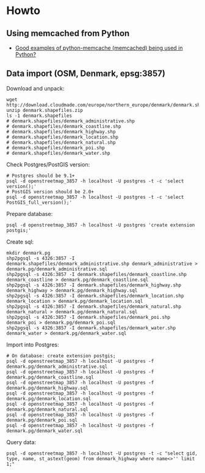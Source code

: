 # Howto

## Using memcached from Python

* [Good examples of python-memcache (memcached) being used in Python?](http://stackoverflow.com/questions/868690/good-examples-of-python-memcache-memcached-being-used-in-python)

## Data import (OSM, Denmark, epsg:3857)

Download and unpack:

	wget http://download.cloudmade.com/europe/northern_europe/denmark/denmark.shapefiles.zip
	unzip denmark.shapefiles.zip
	ls -1 denmark.shapefiles
	# denmark.shapefiles/denmark_administrative.shp
	# denmark.shapefiles/denmark_coastline.shp
	# denmark.shapefiles/denmark_highway.shp
	# denmark.shapefiles/denmark_location.shp
	# denmark.shapefiles/denmark_natural.shp
	# denmark.shapefiles/denmark_poi.shp
	# denmark.shapefiles/denmark_water.shp

Check Postgres/PostGIS version:

	# Postgres should be 9.1+
	psql -d openstreetmap_3857 -h localhost -U postgres -t -c 'select version();'
	# PostGIS version should be 2.0+
	psql -d openstreetmap_3857 -h localhost -U postgres -t -c 'select PostGIS_full_version();'

Prepare database:

	psql -d openstreetmap_3857 -h localhost -U postgres 'create extension postgis;'

Create sql:

	mkdir denmark.pg
	shp2pgsql -s 4326:3857 -I denmark.shapefiles/denmark_administrative.shp denmark_administrative > denmark.pg/denmark_administrative.sql
	shp2pgsql -s 4326:3857 -I denmark.shapefiles/denmark_coastline.shp denmark_coastline > denmark.pg/denmark_coastline.sql
	shp2pgsql -s 4326:3857 -I denmark.shapefiles/denmark_highway.shp denmark_highway > denmark.pg/denmark_highway.sql
	shp2pgsql -s 4326:3857 -I denmark.shapefiles/denmark_location.shp denmark_location > denmark.pg/denmark_location.sql
	shp2pgsql -s 4326:3857 -I denmark.shapefiles/denmark_natural.shp denmark_natural > denmark.pg/denmark_natural.sql
	shp2pgsql -s 4326:3857 -I denmark.shapefiles/denmark_poi.shp denmark_poi > denmark.pg/denmark_poi.sql
	shp2pgsql -s 4326:3857 -I denmark.shapefiles/denmark_water.shp denmark_water > denmark.pg/denmark_water.sql

Import into Postgres:

	# On database: create extension postgis;
	psql -d openstreetmap_3857 -h localhost -U postgres -f denmark.pg/denmark_administrative.sql
	psql -d openstreetmap_3857 -h localhost -U postgres -f denmark.pg/denmark_coastline.sql
	psql -d openstreetmap_3857 -h localhost -U postgres -f denmark.pg/denmark_highway.sql
	psql -d openstreetmap_3857 -h localhost -U postgres -f denmark.pg/denmark_location.sql
	psql -d openstreetmap_3857 -h localhost -U postgres -f denmark.pg/denmark_natural.sql
	psql -d openstreetmap_3857 -h localhost -U postgres -f denmark.pg/denmark_poi.sql
	psql -d openstreetmap_3857 -h localhost -U postgres -f denmark.pg/denmark_water.sql
	
Query data:

	psql -d openstreetmap_3857 -h localhost -U postgres -t -c "select gid, type, name, st_astext(geom) from denmark_highway where name<>'' limit 1;"
	
